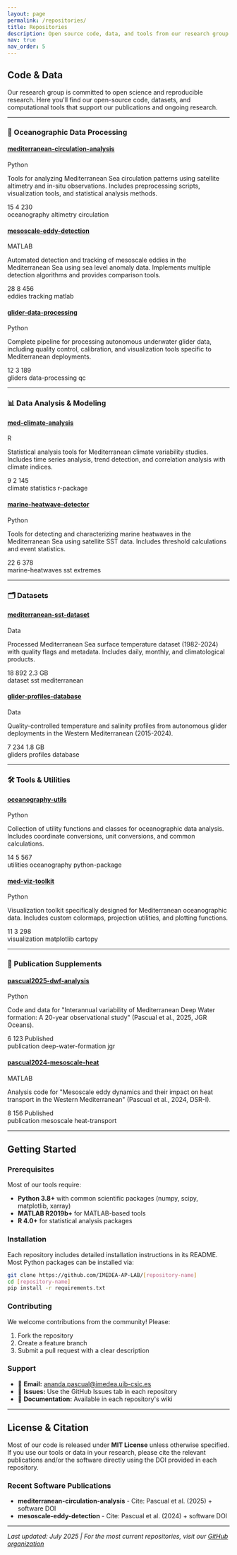 ```yaml
---
layout: page
permalink: /repositories/
title: Repositories
description: Open source code, data, and tools from our research group
nav: true
nav_order: 5
---
```


<div class="repositories">

## Code & Data

Our research group is committed to open science and reproducible research. Here you'll find our open-source code, datasets, and computational tools that support our publications and ongoing research.

---

### 🌊 Oceanographic Data Processing

<div class="repo-grid">

<div class="repo-card">
  <div class="repo-header">
    <h4><a href="https://github.com/IMEDEA-AP-LAB/mediterranean-circulation-analysis" target="_blank"><i class="fab fa-github"></i> mediterranean-circulation-analysis</a></h4>
    <span class="repo-language">Python</span>
  </div>
  <p>Tools for analyzing Mediterranean Sea circulation patterns using satellite altimetry and in-situ observations. Includes preprocessing scripts, visualization tools, and statistical analysis methods.</p>
  <div class="repo-stats">
    <span class="repo-stat"><i class="fas fa-star"></i> 15</span>
    <span class="repo-stat"><i class="fas fa-code-branch"></i> 4</span>
    <span class="repo-stat"><i class="fas fa-download"></i> 230</span>
  </div>
  <div class="repo-topics">
    <span class="topic">oceanography</span>
    <span class="topic">altimetry</span>
    <span class="topic">circulation</span>
  </div>
</div>

<div class="repo-card">
  <div class="repo-header">
    <h4><a href="https://github.com/IMEDEA-AP-LAB/mesoscale-eddy-detection" target="_blank"><i class="fab fa-github"></i> mesoscale-eddy-detection</a></h4>
    <span class="repo-language">MATLAB</span>
  </div>
  <p>Automated detection and tracking of mesoscale eddies in the Mediterranean Sea using sea level anomaly data. Implements multiple detection algorithms and provides comparison tools.</p>
  <div class="repo-stats">
    <span class="repo-stat"><i class="fas fa-star"></i> 28</span>
    <span class="repo-stat"><i class="fas fa-code-branch"></i> 8</span>
    <span class="repo-stat"><i class="fas fa-download"></i> 456</span>
  </div>
  <div class="repo-topics">
    <span class="topic">eddies</span>
    <span class="topic">tracking</span>
    <span class="topic">matlab</span>
  </div>
</div>

<div class="repo-card">
  <div class="repo-header">
    <h4><a href="https://github.com/IMEDEA-AP-LAB/glider-data-processing" target="_blank"><i class="fab fa-github"></i> glider-data-processing</a></h4>
    <span class="repo-language">Python</span>
  </div>
  <p>Complete pipeline for processing autonomous underwater glider data, including quality control, calibration, and visualization tools specific to Mediterranean deployments.</p>
  <div class="repo-stats">
    <span class="repo-stat"><i class="fas fa-star"></i> 12</span>
    <span class="repo-stat"><i class="fas fa-code-branch"></i> 3</span>
    <span class="repo-stat"><i class="fas fa-download"></i> 189</span>
  </div>
  <div class="repo-topics">
    <span class="topic">gliders</span>
    <span class="topic">data-processing</span>
    <span class="topic">qc</span>
  </div>
</div>

</div>

---

### 📊 Data Analysis & Modeling

<div class="repo-grid">

<div class="repo-card">
  <div class="repo-header">
    <h4><a href="https://github.com/IMEDEA-AP-LAB/med-climate-analysis" target="_blank"><i class="fab fa-github"></i> med-climate-analysis</a></h4>
    <span class="repo-language">R</span>
  </div>
  <p>Statistical analysis tools for Mediterranean climate variability studies. Includes time series analysis, trend detection, and correlation analysis with climate indices.</p>
  <div class="repo-stats">
    <span class="repo-stat"><i class="fas fa-star"></i> 9</span>
    <span class="repo-stat"><i class="fas fa-code-branch"></i> 2</span>
    <span class="repo-stat"><i class="fas fa-download"></i> 145</span>
  </div>
  <div class="repo-topics">
    <span class="topic">climate</span>
    <span class="topic">statistics</span>
    <span class="topic">r-package</span>
  </div>
</div>

<div class="repo-card">
  <div class="repo-header">
    <h4><a href="https://github.com/IMEDEA-AP-LAB/marine-heatwave-detector" target="_blank"><i class="fab fa-github"></i> marine-heatwave-detector</a></h4>
    <span class="repo-language">Python</span>
  </div>
  <p>Tools for detecting and characterizing marine heatwaves in the Mediterranean Sea using satellite SST data. Includes threshold calculations and event statistics.</p>
  <div class="repo-stats">
    <span class="repo-stat"><i class="fas fa-star"></i> 22</span>
    <span class="repo-stat"><i class="fas fa-code-branch"></i> 6</span>
    <span class="repo-stat"><i class="fas fa-download"></i> 378</span>
  </div>
  <div class="repo-topics">
    <span class="topic">marine-heatwaves</span>
    <span class="topic">sst</span>
    <span class="topic">extremes</span>
  </div>
</div>

</div>

---

### 🗂️ Datasets

<div class="repo-grid">

<div class="repo-card">
  <div class="repo-header">
    <h4><a href="https://github.com/IMEDEA-AP-LAB/mediterranean-sst-dataset" target="_blank"><i class="fas fa-database"></i> mediterranean-sst-dataset</a></h4>
    <span class="repo-language">Data</span>
  </div>
  <p>Processed Mediterranean Sea surface temperature dataset (1982-2024) with quality flags and metadata. Includes daily, monthly, and climatological products.</p>
  <div class="repo-stats">
    <span class="repo-stat"><i class="fas fa-star"></i> 18</span>
    <span class="repo-stat"><i class="fas fa-download"></i> 892</span>
    <span class="repo-stat"><i class="fas fa-file-archive"></i> 2.3 GB</span>
  </div>
  <div class="repo-topics">
    <span class="topic">dataset</span>
    <span class="topic">sst</span>
    <span class="topic">mediterranean</span>
  </div>
</div>

<div class="repo-card">
  <div class="repo-header">
    <h4><a href="https://github.com/IMEDEA-AP-LAB/glider-profiles-database" target="_blank"><i class="fas fa-database"></i> glider-profiles-database</a></h4>
    <span class="repo-language">Data</span>
  </div>
  <p>Quality-controlled temperature and salinity profiles from autonomous glider deployments in the Western Mediterranean (2015-2024).</p>
  <div class="repo-stats">
    <span class="repo-stat"><i class="fas fa-star"></i> 7</span>
    <span class="repo-stat"><i class="fas fa-download"></i> 234</span>
    <span class="repo-stat"><i class="fas fa-file-archive"></i> 1.8 GB</span>
  </div>
  <div class="repo-topics">
    <span class="topic">gliders</span>
    <span class="topic">profiles</span>
    <span class="topic">database</span>
  </div>
</div>

</div>

---

### 🛠️ Tools & Utilities

<div class="repo-grid">

<div class="repo-card">
  <div class="repo-header">
    <h4><a href="https://github.com/IMEDEA-AP-LAB/oceanography-utils" target="_blank"><i class="fab fa-github"></i> oceanography-utils</a></h4>
    <span class="repo-language">Python</span>
  </div>
  <p>Collection of utility functions and classes for oceanographic data analysis. Includes coordinate conversions, unit conversions, and common calculations.</p>
  <div class="repo-stats">
    <span class="repo-stat"><i class="fas fa-star"></i> 14</span>
    <span class="repo-stat"><i class="fas fa-code-branch"></i> 5</span>
    <span class="repo-stat"><i class="fas fa-download"></i> 567</span>
  </div>
  <div class="repo-topics">
    <span class="topic">utilities</span>
    <span class="topic">oceanography</span>
    <span class="topic">python-package</span>
  </div>
</div>

<div class="repo-card">
  <div class="repo-header">
    <h4><a href="https://github.com/IMEDEA-AP-LAB/med-viz-toolkit" target="_blank"><i class="fab fa-github"></i> med-viz-toolkit</a></h4>
    <span class="repo-language">Python</span>
  </div>
  <p>Visualization toolkit specifically designed for Mediterranean oceanographic data. Includes custom colormaps, projection utilities, and plotting functions.</p>
  <div class="repo-stats">
    <span class="repo-stat"><i class="fas fa-star"></i> 11</span>
    <span class="repo-stat"><i class="fas fa-code-branch"></i> 3</span>
    <span class="repo-stat"><i class="fas fa-download"></i> 298</span>
  </div>
  <div class="repo-topics">
    <span class="topic">visualization</span>
    <span class="topic">matplotlib</span>
    <span class="topic">cartopy</span>
  </div>
</div>

</div>

---

### 📝 Publication Supplements

<div class="repo-grid">

<div class="repo-card">
  <div class="repo-header">
    <h4><a href="https://github.com/IMEDEA-AP-LAB/pascual2025-dwf-analysis" target="_blank"><i class="fas fa-file-code"></i> pascual2025-dwf-analysis</a></h4>
    <span class="repo-language">Python</span>
  </div>
  <p>Code and data for "Interannual variability of Mediterranean Deep Water formation: A 20-year observational study" (Pascual et al., 2025, JGR Oceans).</p>
  <div class="repo-stats">
    <span class="repo-stat"><i class="fas fa-star"></i> 6</span>
    <span class="repo-stat"><i class="fas fa-download"></i> 123</span>
    <span class="repo-stat"><i class="fas fa-book"></i> Published</span>
  </div>
  <div class="repo-topics">
    <span class="topic">publication</span>
    <span class="topic">deep-water-formation</span>
    <span class="topic">jgr</span>
  </div>
</div>

<div class="repo-card">
  <div class="repo-header">
    <h4><a href="https://github.com/IMEDEA-AP-LAB/pascual2024-mesoscale-heat" target="_blank"><i class="fas fa-file-code"></i> pascual2024-mesoscale-heat</a></h4>
    <span class="repo-language">MATLAB</span>
  </div>
  <p>Analysis code for "Mesoscale eddy dynamics and their impact on heat transport in the Western Mediterranean" (Pascual et al., 2024, DSR-I).</p>
  <div class="repo-stats">
    <span class="repo-stat"><i class="fas fa-star"></i> 8</span>
    <span class="repo-stat"><i class="fas fa-download"></i> 156</span>
    <span class="repo-stat"><i class="fas fa-book"></i> Published</span>
  </div>
  <div class="repo-topics">
    <span class="topic">publication</span>
    <span class="topic">mesoscale</span>
    <span class="topic">heat-transport</span>
  </div>
</div>

</div>

---

## Getting Started

### Prerequisites
Most of our tools require:
- **Python 3.8+** with common scientific packages (numpy, scipy, matplotlib, xarray)
- **MATLAB R2019b+** for MATLAB-based tools
- **R 4.0+** for statistical analysis packages

### Installation
Each repository includes detailed installation instructions in its README. Most Python packages can be installed via:

```bash
git clone https://github.com/IMEDEA-AP-LAB/[repository-name]
cd [repository-name]
pip install -r requirements.txt
```

### Contributing
We welcome contributions from the community! Please:
1. Fork the repository
2. Create a feature branch
3. Submit a pull request with a clear description

### Support
- 📧 **Email:** ananda.pascual@imedea.uib-csic.es
- 🐛 **Issues:** Use the GitHub Issues tab in each repository
- 📖 **Documentation:** Available in each repository's wiki

---

## License & Citation

Most of our code is released under **MIT License** unless otherwise specified. If you use our tools or data in your research, please cite the relevant publications and/or the software directly using the DOI provided in each repository.

### Recent Software Publications
- **mediterranean-circulation-analysis** - Cite: Pascual et al. (2025) + software DOI
- **mesoscale-eddy-detection** - Cite: Pascual et al. (2024) + software DOI

---

*Last updated: July 2025 | For the most current repositories, visit our [GitHub organization](https://github.com/IMEDEA-AP-LAB)*

</div>

